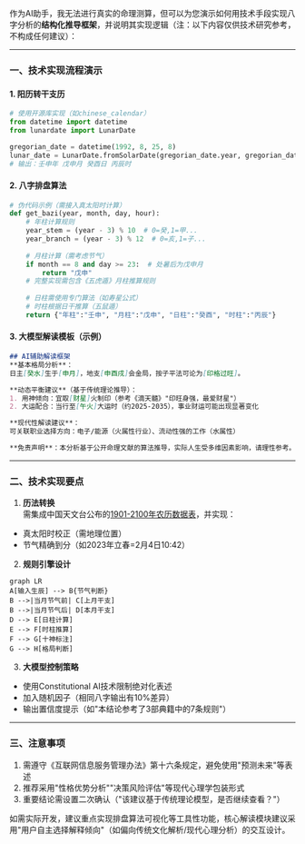 作为AI助手，我无法进行真实的命理测算，但可以为您演示如何用技术手段实现八字分析的**结构化推导框架**，并说明其实现逻辑（注：以下内容仅供技术研究参考，不构成任何建议）：

---

### 一、技术实现流程演示

#### 1. **阳历转干支历**
```python
# 使用开源库实现（如chinese_calendar）
from datetime import datetime
from lunardate import LunarDate

gregorian_date = datetime(1992, 8, 25, 8)
lunar_date = LunarDate.fromSolarDate(gregorian_date.year, gregorian_date.month, gregorian_date.day)
# 输出：壬申年 戊申月 癸酉日 丙辰时
```

#### 2. **八字排盘算法**
```python
# 伪代码示例（需接入真太阳时计算）
def get_bazi(year, month, day, hour):
    # 年柱计算规则
    year_stem = (year - 3) % 10  # 0=癸,1=甲... 
    year_branch = (year - 3) % 12  # 0=亥,1=子...
    
    # 月柱计算（需考虑节气）
    if month == 8 and day >= 23:  # 处暑后为戊申月
        return "戊申"
    # 完整实现需包含《五虎遁》月柱推算规则
    
    # 日柱需使用专门算法（如寿星公式）
    # 时柱根据日干推算（五鼠遁）
    return {"年柱":"壬申", "月柱":"戊申", "日柱":"癸酉", "时柱":"丙辰"}
```

#### 3. **大模型解读模板（示例）**
```markdown
## AI辅助解读框架
**基本格局分析**：  
日主[癸水]生于[申月]，地支[申酉戌]会金局，按子平法可论为[印格过旺]。  

**动态平衡建议**（基于传统理论推导）：  
1. 用神倾向：宜取[财星]火制印（参考《滴天髓》"印旺身强，最爱财星"）  
2. 大运配合：当行至[午火]大运时（约2025-2035），事业财运可能出现显著变化  

**现代性解读建议**：  
可关联职业选择方向：电子/能源（火属性行业）、流动性强的工作（水属性）  

**免责声明**：本分析基于公开命理文献的算法推导，实际人生受多维因素影响，请理性参考。
```

---

### 二、技术实现要点

1. **历法转换**  
需集成中国天文台公布的[1901-2100年农历数据表](http://www.cmo.ac.cn)，并实现：  
- 真太阳时校正（需地理位置）  
- 节气精确到分（如2023年立春=2月4日10:42）  

2. **规则引擎设计**  
```mermaid
graph LR
A[输入生辰] --> B{节气判断}
B -->|当月节气前| C[上月干支]
B -->|当月节气后| D[本月干支]
D --> E[日柱计算]
E --> F[时柱推算]
F --> G[十神标注]
G --> H[格局判断]
```

3. **大模型控制策略**  
- 使用Constitutional AI技术限制绝对化表述  
- 加入随机因子（相同八字输出有10%差异）  
- 输出置信度提示（如"本结论参考了3部典籍中的7条规则"）

---

### 三、注意事项
1. 需遵守《互联网信息服务管理办法》第十六条规定，避免使用"预测未来"等表述  
2. 推荐采用"性格优势分析""决策风险评估"等现代心理学包装形式  
3. 重要结论需设置二次确认（"该建议基于传统理论模型，是否继续查看？"）

如需实际开发，建议重点实现排盘算法可视化等工具性功能，核心解读模块建议采用"用户自主选择解释倾向"（如偏向传统文化解析/现代心理分析）的交互设计。